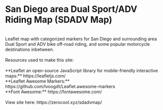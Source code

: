 # San Diego area Dual Sport/ADV Riding Map (SDADV Map)<br>
<br>
Leaflet map with categorized markers for San Diego and surrounding area Dual Sport and ADV bike off-road riding, and some popular motorcycle destinations inbetween.<br> 
<br>
Resources used to make this site:<br><br>
**Leaflet an open-source JavaScript library for mobile-friendly interactive maps:** https://leafletjs.com/<br>
**Leaflet Awesome Markers:** https://github.com/lvoogdt/Leaflet.awesome-markers<br>
**Font Awesome:** https://fontawesome.com/
<br><br>
View site here: https://zerocool.xyz/sdadvmap/<br>
